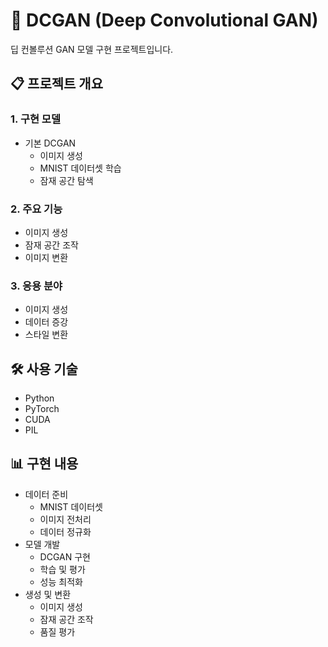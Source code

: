 # 🎨 DCGAN (Deep Convolutional GAN)

딥 컨볼루션 GAN 모델 구현 프로젝트입니다.

## 📋 프로젝트 개요

### 1. 구현 모델
- 기본 DCGAN
  - 이미지 생성
  - MNIST 데이터셋 학습
  - 잠재 공간 탐색

### 2. 주요 기능
- 이미지 생성
- 잠재 공간 조작
- 이미지 변환

### 3. 응용 분야
- 이미지 생성
- 데이터 증강
- 스타일 변환

## 🛠️ 사용 기술
- Python
- PyTorch
- CUDA
- PIL

## 📊 구현 내용
- 데이터 준비
  - MNIST 데이터셋
  - 이미지 전처리
  - 데이터 정규화
- 모델 개발
  - DCGAN 구현
  - 학습 및 평가
  - 성능 최적화
- 생성 및 변환
  - 이미지 생성
  - 잠재 공간 조작
  - 품질 평가 